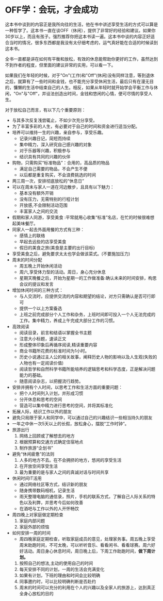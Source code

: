 # OFF学：会玩，才会成功

这本书中谈到的内容正是我所向往的生活，他在书中讲述享受生活的方式可以算是一种哲学了。这本书一直在谈OFF（休闲），提供了非常好的经验和建议。如果你30岁以上，而且有孩子。强烈推荐你把这本书读一遍。这本书中谈的内容正好适合当时的情况，很多东西都是我没有太仔细考虑的，运气真好能在合适的时候读到这本书。

全书一直都是讲在如何有平衡和放松，有效的休息能帮助你更好的工作，虽然达到不到作者的程度，但里面的建议非常的实用，可以看一下。

如果我们在年轻的时候，对于"On"(工作)和"Off"(休闲)没有同样注意，等到退休之后，就算有了一些时间和金钱，也不能充分享受休闲生活，最后只有在漫无目的，慵懒的生活中结束自己的人生。相反，如果从年轻时就开始学会平衡工作与休闲，"On"与"Off"，并设法创造出时间，金钱和悠闲的心情，便可尽情的享受人生。

对于放松自己而言，有以下几个重要原则：

+ 与其多次反复浅尝辄止，不如少次充分享受。
+ 为了丰富多彩的人生，有必要对于自己的时间和资金进行适当分配。
+ 培养可以维持一生的兴趣，亲自参与，享受乐趣。
    + 记录兴趣日记，简短而持续
    + 集中精力，深入研究自己感兴趣的对象
    + 对于乐器等兴趣，积极参与
    + 结识具有共同的兴趣的伙伴
+ 购物，只需购买“标准物品”：合用的，高品质的物品
    + 满足自己需要的物品，不会产生不便
    + 以后都是重复购买，不会浪费挑选的时间
+ 两三周一次，安排彻底放松的“休息日”
+ 可以在周末与家人一道在河边散步，且具有以下魅力：
    + 基本没有额外开销
    + 没有压力，无需特别的行程计划
    + 开放感,不会限制活动范围
    + 丰富家人之间的交流
+ 假期和家人同游，享受美食 :平常就用心收集“标准”名店，在忙的时候很难想起美味餐厅。
+ 同家人一起去外面用餐的方式有三种：
    + 感情上的联络
    + 早起去远些的店享受美食
    + 假日的美食之旅(美食是主要的出行目标)
+ 享受美食之后，避免要求太太也学会做该菜式。(不要施加压力)
+ 周末的时间分配
    + 周五晚上开始休闲活动
    + 周六,享受体力型的活动。周日，身心充分休息
    + 星期天晚餐之后，开始为星期一的工作做准备:确认未来的时间安排，构思会议的提议和发言
+ 增加休闲时间的三种方式：
    + 与人交流时，应提供交流的内容和期望的结论，对方只需确认是否可行即可
    + 提供一个以上方案备选
    + 上班之前完成部分个人工作和杂务，上班时间即可投入一个人无法完成的工作。集中精力，养成上午完成大部分工作的习惯。
+ 高效阅读
    + 阅读目录，前言和结语以掌握全书主题
    + 注意大小标题，速读正文
    + 形成整体印象后再循序阅读,精读重要内容
    + 商业书籍所花费的标准时间为1小时。
    + 历史小说通过主人公的相关故事，阐释历史人物的影响以及人生观(失败的人物也有一定阅读价值)
    + 阅读哲学和自然科学书籍所能培养的逻辑思考和科学态度，正是解决问题能力的基础。
    + 随意阅读杂志，以把握流行趋势。
+ 安排并拥有个人时间，以思考工作和生活方面的重要问题：
    + 把个人时间列入计划，并形成习惯
    + 分开休息和思考的空间
    + 营造可以集中精力进行思考的空间，并将其标准化
+ 拓展人际，结识工作以外的朋友
+ 避免只局限于家人和同学中，可以通过自己的兴趣结识一些相当持久的朋友
+ 一年之中休一次5天以上的长假，放松身心，摆脱“工作时钟”。
+ 旅游出行
    1. 网络上回顾或了解想去的地方
    2. 根据预算和交通方式确定住宿地点
    3. 制作旅游“企划书”
+ 避免“休闲疲惫”的法则
    1. 人多的地方不去。在不会拥挤的地方，悠闲的享受生活
    2. 在开放空间享受生活
    3. 最为重要的是与家人之间的真诚对话与时间共享
+ 休闲时间IT活用
    + 通过网络社区等方式，结识新的朋友
    + 随身携带数码相机，记录生活
    + 雨天整理电脑的通信录，照片，手机的联系方式，了解自己人际关系的特色以及利弊，并思考今后如何改善
    + 在酒吧与工作以外的人开怀畅饮
+ 周四晚上对家庭做定期检查
    1. 家庭内部问题
    2. 家庭外部的烦恼
+ 如何安排一周的时间
    + 周四晚家庭定期检查，听取家庭成员的意见，处理家务事。周五晚上享受周末助跑时间，不可太晚，可以听听音乐、看看闲书、看看球赛。周六好好活动。周日身心休息时间，周日晚上后，下周工作助跑时间，**做下周计划。**
    1. 按照自己的想法,主动的使用自己的时间
    2. 每天安排不同的计划，一周的生活会充满变化
    3. 如果有计划，下班的理由和时间会比较明确
    4. 同事邀约时，可以比较明确判断是否赴约
    5. 周末的时间可以充分的利用在个人的兴趣以及全家人的旅游上，达到真正全身心放松的目的


